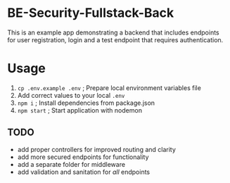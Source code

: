 # BE-Security-Fullstack-Back

This is an example app demonstrating a backend that includes endpoints for user registration, login and a test endpoint that requires authentication.

# Usage

1. `cp .env.example .env` ; Prepare local environment variables file
2. Add correct values to your local `.env`
3. `npm i`     ; Install dependencies from package.json
4. `npm start` ; Start application with nodemon

## TODO

- add proper controllers for improved routing and clarity
- add more secured endpoints for functionality
- add a separate folder for middleware
- add validation and sanitation for *all* endpoints